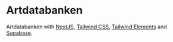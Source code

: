 # Artdatabanken

Artdatabanken with [NextJS](https://nextjs.org/), [Tailwind CSS](https://tailwindcss.com/), [Tailwind Elements](https://tailwind-elements.com) and [Supabase](https://supabase.com).
